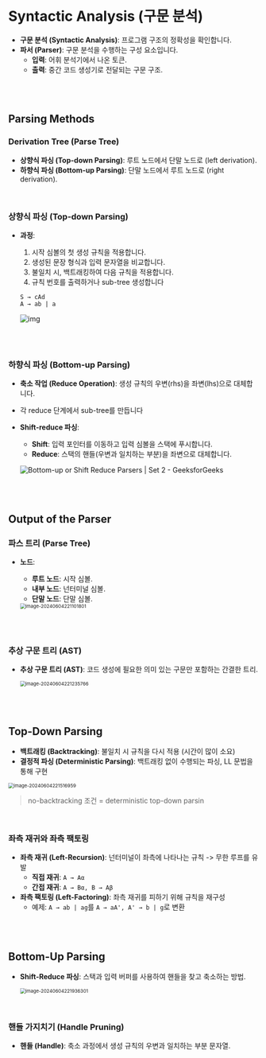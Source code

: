 # Syntactic Analysis (구문 분석)

- **구문 분석 (Syntactic Analysis)**: 프로그램 구조의 정확성을 확인합니다.
- **파서 (Parser)**: 구문 분석을 수행하는 구성 요소입니다.
  - **입력**: 어휘 분석기에서 나온 토큰.
  - **출력**: 중간 코드 생성기로 전달되는 구문 구조.

<br/>

<br/>

## Parsing Methods
### Derivation Tree (Parse Tree)
- **상향식 파싱 (Top-down Parsing)**: 루트 노드에서 단말 노드로 (left derivation).
- **하향식 파싱 (Bottom-up Parsing)**: 단말 노드에서 루트 노드로 (right derivation).

<br/>

### 상향식 파싱 (Top-down Parsing)

- **과정**:
  1. 시작 심볼의 첫 생성 규칙을 적용합니다.
  2. 생성된 문장 형식과 입력 문자열을 비교합니다.
  3. 불일치 시, 백트래킹하여 다음 규칙을 적용합니다.
  4. 규칙 번호를 출력하거나 sub-tree 생성합니다
  
  ```
  S → cAd
  A → ab | a                                                                           
  ```
  
  ![img](https://blogger.googleusercontent.com/img/b/R29vZ2xl/AVvXsEhk8Hsx1Yxbv9oxyiANQvax9-OaX3-y2BA5GxqiGDKBWs7RRXAoNENyh5o72vvs1VOJ8m9UCKM-qnXheTVQ2_wlIjis8OXt9Uh_W717Te1EkvrZG6v41XdZgSkLPysarrGSkk0wN9JdvZhL/s320/ss.JPG)

<br/>

<br/>

### 하향식 파싱 (Bottom-up Parsing)
- **축소 작업 (Reduce Operation)**: 생성 규칙의 우변(rhs)을 좌변(lhs)으로 대체합니다.

- 각 reduce 단계에서 sub-tree를 만듭니다

- **Shift-reduce 파싱**: 
  - **Shift**: 입력 포인터를 이동하고 입력 심볼을 스택에 푸시합니다.
  - **Reduce**: 스택의 핸들(우변과 일치하는 부분)을 좌변으로 대체합니다.
  
  ![Bottom-up or Shift Reduce Parsers | Set 2 - GeeksforGeeks](https://media.geeksforgeeks.org/wp-content/uploads/Parsing1.png)

<br/><br/>



## Output of the Parser

### 파스 트리 (Parse Tree)
- **노드**:
  - **루트 노드**: 시작 심볼.
  - **내부 노드**: 넌터미널 심볼.
  - **단말 노드**: 단말 심볼.
  
  <img src="https://github.com/silverpoodle/typora-images/blob/main/image-20240604221101801.png?raw=true" alt="image-20240604221101801" style="zoom:67%;" />

<br/><br/>

### 추상 구문 트리 (AST)

- **추상 구문 트리 (AST)**: 코드 생성에 필요한 의미 있는 구문만 포함하는 간결한 트리.

  <img src="https://github.com/silverpoodle/typora-images/blob/main/image-20240604221235766.png?raw=true" alt="image-20240604221235766" style="zoom:67%;" />

<br/><br/>



## Top-Down Parsing

- **백트래킹 (Backtracking)**: 불일치 시 규칙을 다시 적용 (시간이 많이 소요)
- **결정적 파싱 (Deterministic Parsing)**: 백트래킹 없이 수행되는 파싱, LL 문법을 통해 구현

<img src="https://github.com/silverpoodle/typora-images/blob/main/image-20240604221516959.png?raw=true" alt="image-20240604221516959" style="zoom: 67%;" />

<br/>

> no-backtracking 조건 = deterministic top-down parsin

<br/>

### 좌측 재귀와 좌측 팩토링

- **좌측 재귀 (Left-Recursion)**: 넌터미널이 좌측에 나타나는 규칙 -> 무한 루프를 유발
  - **직접 재귀**: `A → Aα`
  - **간접 재귀**: `A → Bα, B → Aβ`
- **좌측 팩토링 (Left-Factoring)**: 좌측 재귀를 피하기 위해 규칙을 재구성
  - 예제: `A → ab | ag`를 `A → aA', A' → b | g`로 변환



<br/><br/>



## Bottom-Up Parsing

- **Shift-Reduce 파싱**: 스택과 입력 버퍼를 사용하여 핸들을 찾고 축소하는 방법.

  <img src="https://github.com/silverpoodle/typora-images/blob/main/image-20240604221936301.png?raw=true" alt="image-20240604221936301" style="zoom:67%;" />

<br/>

### 핸들 가지치기 (Handle Pruning)

- **핸들 (Handle)**: 축소 과정에서 생성 규칙의 우변과 일치하는 부분 문자열.
